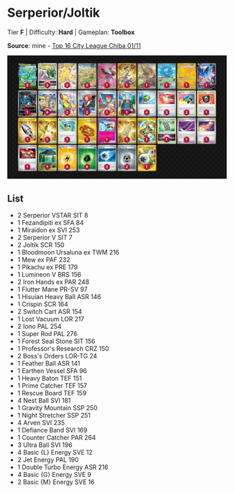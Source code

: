 # Serperior/Joltik

Tier **F** | Difficulty: **Hard** | Gameplan: **Toolbox**

**Source**: mine - [Top 16 City League Chiba 01/11](https://limitlesstcg.com/decks/list/jp/25619)

![decklist](../../!Images/Standard/15BRS-PRE/Serperior-Joltik.png)

## List
* 2 Serperior VSTAR SIT 8
* 1 Fezandipiti ex SFA 84
* 1 Miraidon ex SVI 253
* 2 Serperior V SIT 7
* 2 Joltik SCR 150
* 1 Bloodmoon Ursaluna ex TWM 216
* 1 Mew ex PAF 232
* 1 Pikachu ex PRE 179
* 1 Lumineon V BRS 156
* 2 Iron Hands ex PAR 248
* 1 Flutter Mane PR-SV 97
* 1 Hisuian Heavy Ball ASR 146
* 1 Crispin SCR 164
* 2 Switch Cart ASR 154
* 1 Lost Vacuum LOR 217
* 2 Iono PAL 254
* 1 Super Rod PAL 276
* 1 Forest Seal Stone SIT 156
* 1 Professor's Research CRZ 150
* 2 Boss's Orders LOR-TG 24
* 1 Feather Ball ASR 141
* 1 Earthen Vessel SFA 96
* 1 Heavy Baton TEF 151
* 1 Prime Catcher TEF 157
* 1 Rescue Board TEF 159
* 4 Nest Ball SVI 181
* 1 Gravity Mountain SSP 250
* 1 Night Stretcher SSP 251
* 4 Arven SVI 235
* 1 Defiance Band SVI 169
* 1 Counter Catcher PAR 264
* 3 Ultra Ball SVI 196
* 4 Basic {L} Energy SVE 12
* 2 Jet Energy PAL 190
* 1 Double Turbo Energy ASR 216
* 4 Basic {G} Energy SVE 9
* 2 Basic {M} Energy SVE 16